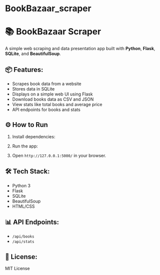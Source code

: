 # BookBazaar_scraper
# 📚 BookBazaar Scraper

A simple web scraping and data presentation app built with **Python**, **Flask**, **SQLite**, and **BeautifulSoup**.

## 📦 Features:
- Scrapes book data from a website
- Stores data in SQLite
- Displays on a simple web UI using Flask
- Download books data as CSV and JSON
- View stats like total books and average price
- API endpoints for books and stats

## ⚙️ How to Run

1. Install dependencies:
   
2. Run the app:
   
3. Open `http://127.0.0.1:5000/` in your browser.

## 🛠️ Tech Stack:
- Python 3
- Flask
- SQLite
- BeautifulSoup
- HTML/CSS

## 📊 API Endpoints:
- `/api/books`
- `/api/stats`

## 📑 License:
MIT License


